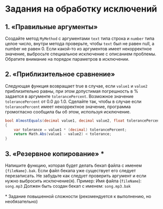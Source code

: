 # Задания на обработку исключений
## 1. «Правильные аргументы»
Создайте метод `MyMethod` с аргументами `text` типа строка и `number` типа целое число, внутри метода проверьте, чтобы `text` был не равен null, а number не равен 0. Если какой-то из аргументов имеет некорректное значение, выбросьте специальное исключение с описанием проблемы. Обратите внимание на порядок параметров в исключении.

## 2. «Приблизительное сравнение»
Следующая функция возвращает true в случае, если `value1` и `value2` приблизительно равны, при этом допустимая погрешность в % задается в аргументе `tolerancePercent`. Возможное значение `tolerancePercent` от 0.0 до 1.0. Сделайте так, чтобы в случае если  `tolerancePercent` имеет некорректное значение, программа громогласно сообщила бы об этом, используя исключение.

```csharp
bool AlmostEquals(decimal value1, decimal value2, float tolerancePercent)
{
    var tolerance = value1 * (decimal) tolerancePercent;
    return Math.Abs(value1 - value2) < tolerance;
}
```

## 3. «Резервное копирование» *
Напишите функцию, которая будет делать бекап файла с именем `{fileName}.bak`. Если файл бекапа уже существует его следует перезаписать. Не забудьте как следует проверить аргумент и если нужно выбросить исключение(я).
Пример: 
Имя файла (`fileName`): `song.mp3`
Должен быть создан бекап с именем: `song.mp3.bak`\
\
\* Задание повышенной сложности (рекомендуется к выполнению, но необязательно)
